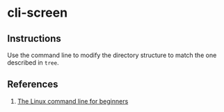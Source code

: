 # cli-screen
## Instructions
Use the command line to modify the directory structure to match the one described in `tree`.

## References
1. [The Linux command line for beginners](https://ubuntu.com/tutorials/command-line-for-beginners#1-overview)